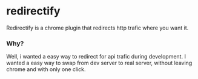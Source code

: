 # redirectify
Redirectify is a chrome plugin that redirects http trafic where you want it. 

### Why?
Well, i wanted a easy way to redirect for api trafic during development. I wanted a easy way to swap from dev server to real server, without leaving chrome and with only one click. 


